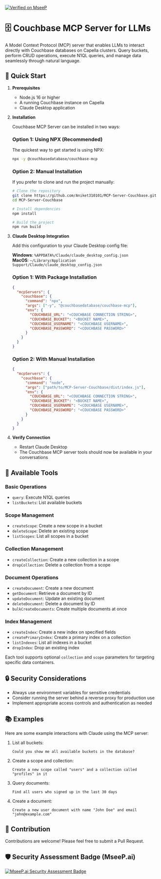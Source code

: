 [![Verified on MseeP](https://mseep.ai/badge.svg)](https://mseep.ai/app/69df67ac-e748-4b8d-954e-c98e632fd53f)

# 🗄️ Couchbase MCP Server for LLMs

A Model Context Protocol (MCP) server that enables LLMs to interact directly with Couchbase databases on Capella clusters. Query buckets, perform CRUD operations, execute N1QL queries, and manage data seamlessly through natural language.

## 🚀 Quick Start

1. **Prerequisites**

   - Node.js 16 or higher
   - A running Couchbase instance on Capella
   - Claude Desktop application

2. **Installation**

   Couchbase MCP Server can be installed in two ways:

   ### Option 1: Using NPX (Recommended)

   The quickest way to get started is using NPX:

   ```bash
   npx -y @couchbasedatabase/couchbase-mcp
   ```

   ### Option 2: Manual Installation

   If you prefer to clone and run the project manually:

   ```bash
   # Clone the repository
   git clone https://github.com/Aniket310101/MCP-Server-Couchbase.git
   cd MCP-Server-Couchbase

   # Install dependencies
   npm install

   # Build the project
   npm run build
   ```

3. **Claude Desktop Integration**

   Add this configuration to your Claude Desktop config file:

   **Windows**: `%APPDATA%/Claude/claude_desktop_config.json`  
   **MacOS**: `~/Library/Application Support/Claude/claude_desktop_config.json`

   ### Option 1: With Package Installation

   ```json
   {
     "mcpServers": {
       "couchbase": {
         "command": "npx",
         "args": ["-y", "@couchbasedatabase/couchbase-mcp"],
         "env": {
           "COUCHBASE_URL": "<COUCHBASE CONNECTION STRING>",
           "COUCHBASE_BUCKET": "<BUCKET NAME>",
           "COUCHBASE_USERNAME": "<COUCHBASE USERNAME>",
           "COUCHBASE_PASSWORD": "<COUCHBASE PASSWORD>"
         }
       }
     }
   }
   ```

   ### Option 2: With Manual Installation

   ```json
   {
     "mcpServers": {
       "couchbase": {
         "command": "node",
         "args": ["path/to/MCP-Server-Couchbase/dist/index.js"],
         "env": {
           "COUCHBASE_URL": "<COUCHBASE CONNECTION STRING>",
           "COUCHBASE_BUCKET": "<BUCKET NAME>",
           "COUCHBASE_USERNAME": "<COUCHBASE USERNAME>",
           "COUCHBASE_PASSWORD": "<COUCHBASE PASSWORD>"
         }
       }
     }
   }
   ```

4. **Verify Connection**

   - Restart Claude Desktop
   - The Couchbase MCP server tools should now be available in your conversations

## 📝 Available Tools

### Basic Operations

- `query`: Execute N1QL queries
- `listBuckets`: List available buckets

### Scope Management

- `createScope`: Create a new scope in a bucket
- `deleteScope`: Delete an existing scope
- `listScopes`: List all scopes in a bucket

### Collection Management

- `createCollection`: Create a new collection in a scope
- `dropCollection`: Delete a collection from a scope

### Document Operations

- `createDocument`: Create a new document
- `getDocument`: Retrieve a document by ID
- `updateDocument`: Update an existing document
- `deleteDocument`: Delete a document by ID
- `bulkCreateDocuments`: Create multiple documents at once

### Index Management

- `createIndex`: Create a new index on specified fields
- `createPrimaryIndex`: Create a primary index on a collection
- `listIndexes`: List all indexes in a bucket
- `dropIndex`: Drop an existing index

Each tool supports optional `collection` and `scope` parameters for targeting specific data containers.

## 🔒 Security Considerations

- Always use environment variables for sensitive credentials
- Consider running the server behind a reverse proxy for production use
- Implement appropriate access controls and authentication as needed

## 📚 Examples

Here are some example interactions with Claude using the MCP server:

1. List all buckets:

   ```
   Could you show me all available buckets in the database?
   ```

2. Create a scope and collection:

   ```
   Create a new scope called "users" and a collection called "profiles" in it
   ```

3. Query documents:

   ```
   Find all users who signed up in the last 30 days
   ```

4. Create a document:
   ```
   Create a new user document with name "John Doe" and email "john@example.com"
   ```

## 🤝 Contribution

Contributions are welcome! Please feel free to submit a Pull Request.

## 🛡️ Security Assessment Badge (MseeP.ai)

[![MseeP.ai Security Assessment Badge](https://mseep.net/pr/aniket310101-mcp-server-couchbase-badge.png)](https://mseep.ai/app/aniket310101-mcp-server-couchbase)
